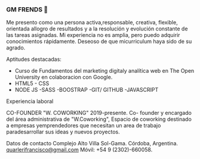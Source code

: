 ### GM FRENDS 👋

Me presento como una persona activa,responsable,
creativa, flexible, orientada allogro de resultados y a la resolución y evolución constante de las tareas asignadas. Mi experiencia no es amplia, pero puedo adquirir conocimientos rápidamente. Deseoso de que micurriculum haya sido de su agrado.

Aptitudes destacadas:

- Curso de Fundamentos del marketing digitaly
analítica web en The Open University en
colaboracion con Google.
- HTML5 - CSS
- NODE JS
-SASS
-BOOSTRAP
-GIT/ GITHUB
-JAVASCRIPT


Experiencia laboral

CO-FOUNDER "W. COWORKING"
2019-presente.
Co- founder y encargado del área administrativa de "W.Coworking", Espacio de coworking
destinado a empresas yemprendedores que necesitan un area de trabajo paradesarrollar sus ideas y nuevos proyectos.

Datos de contacto
Complejo Alto Villa Sol-Gama.
Córdoba, Argentina.
quarlerifrancisco@gmail.com
Móvil: +54 9 (2302)-660058.
